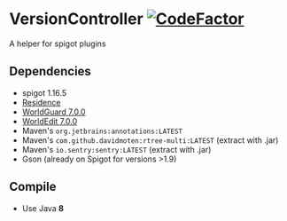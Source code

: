 # VersionController [![CodeFactor](https://www.codefactor.io/repository/github/rogermiranda1000/spigot-versioncontroller/badge)](https://www.codefactor.io/repository/github/rogermiranda1000/spigot-versioncontroller)
A helper for spigot plugins

## Dependencies
- spigot 1.16.5
- [Residence](https://zrips.net/Residence/)
- [WorldGuard 7.0.0](https://dev.bukkit.org/projects/worldguard/files/2723606)
- [WorldEdit 7.0.0](https://dev.bukkit.org/projects/worldedit/files/2723275)
- Maven's `org.jetbrains:annotations:LATEST`
- Maven's `com.github.davidmoten:rtree-multi:LATEST` (extract with .jar)
- Maven's `io.sentry:sentry:LATEST` (extract with .jar)
- Gson (already on Spigot for versions >1.9)

## Compile
- Use Java **8**
